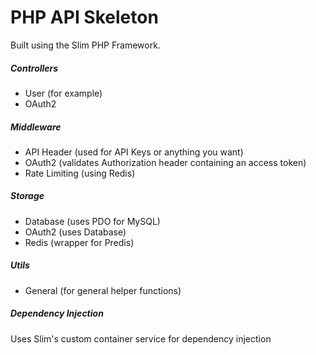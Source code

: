 # PHP API Skeleton
Built using the Slim PHP Framework.

##### Controllers
- User (for example)
- OAuth2

##### Middleware
- API Header (used for API Keys or anything you want)
- OAuth2 (validates Authorization header containing an access token)
- Rate Limiting (using Redis)

##### Storage
- Database (uses PDO for MySQL)
- OAuth2 (uses Database)
- Redis (wrapper for Predis)

##### Utils
- General (for general helper functions)

##### Dependency Injection
Uses Slim's custom container service for dependency injection